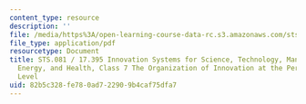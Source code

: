 ```yaml
---
content_type: resource
description: ''
file: /media/https%3A/open-learning-course-data-rc.s3.amazonaws.com/sts-081-innovation-systems-for-science-technology-energy-manufacturing-and-health-spring-2017/82b5c328fe780ad722909b4caf75dfa7_MITSTS_018JS17_lec7.pdf
file_type: application/pdf
resourcetype: Document
title: STS.081 / 17.395 Innovation Systems for Science, Technology, Manufacturing,
  Energy, and Health, Class 7 The Organization of Innovation at the Personal, Face-To-Face
  Level
uid: 82b5c328-fe78-0ad7-2290-9b4caf75dfa7
---
```

